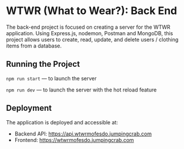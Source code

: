 # WTWR (What to Wear?): Back End
The back-end project is focused on creating a server for the WTWR application. Using Express.js, nodemon, Postman and MongoDB, this project allows users to create, read, update, and delete users / clothing items from a database.
## Running the Project
`npm run start` — to launch the server 

`npm run dev` — to launch the server with the hot reload feature

## Deployment

The application is deployed and accessible at:
- Backend API: https://api.wtwrmofesdo.jumpingcrab.com
- Frontend: https://wtwrmofesdo.jumpingcrab.com